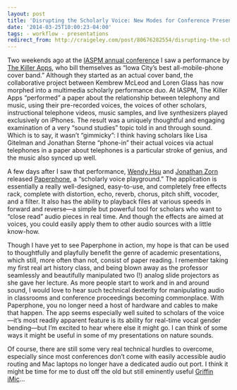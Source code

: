 ```yaml
---
layout: post 
title: 'Disrupting the Scholarly Voice: New Modes for Conference Presentation' 
date: '2014-03-25T10:00:23-04:00' 
tags: - workflow - presentations 
redirect_from: http://craigeley.com/post/80676282554/disrupting-the-scholarly-voice-new-modes-for 
---
```


Two weekends ago at the [IASPM annual conference](http://iaspm-us.net/conferences/) I saw a performance by [The Killer Apps](http://kembrew.com/the-killer-apps/), who bill themselves as “Iowa City’s best all-mobile-phone cover band.” Although they started as an actual cover band, the collaborative project between Kembrew McLeod and Loren Glass has now morphed into a multimedia scholarly performance duo. At IASPM, The Killer Apps “performed” a paper about the relationship between telephony and music, using their pre-recorded voices, the voices of other scholars, instructional telephone videos, music samples, and live synthesizers played exclusively on iPhones. The result was a uniquely thoughtful and engaging examination of a very “sound studies” topic told in and through sound. Which is to say, it wasn’t “gimmicky”: I think having scholars like Lisa Gitelman and Jonathan Sterne “phone-in” their actual voices via actual telephones in a paper about telephones is a particular stroke of genius, and the music also synced up well.

A few days after I saw that performance, [Wendy Hsu](http://beingwendyhsu.info/) and [Jonathan Zorn](http://jonathanzorn.net/) released [Paperphone](http://www.beingwendyhsu.info/paperphone/), a “scholarly voice playground.” The application is essentially a really well-designed, easy-to-use, and completely free effects rack, complete with distortion, echo, reverb, chorus, pitch shift, vocoder, and a filter. It also has the ability to playback files at various speeds in forward and reverse—a simple but powerful tool for scholars who want to “close read” audio pieces in real time. And though the effects are aimed at voices, you could easily apply them to other audio sources with a little know-how.

Though I have yet to see Paperphone in action, my hope is that can be used to thoughtfully and playfully benefit the genre of academic presentations, which still, more often than not, consist of paper reading. I remember taking my first real art history class, and being blown away as the professor seamlessly and beautifully manipulated two (!) analog slide projectors as she gave her lecture. As more people start to work and in and around sound, I would love to hear such technical dexterity for manipulating audio in classrooms and conference proceedings becoming commonplace. With Paperphone, you no longer need a host of hardware and cables to make that happen. The app seems especially well suited to scholars of the voice—it’s most readily apparent feature is its ability for real-time vocal gender bending—but I’m excited to hear where else it might go. I can think of some ways it might be useful in some of my presentations on nature sounds.

Of course, there are still some very real technical hurdles to overcome, especially since most conferences don’t come with easily accessible audio routing and Mac laptops no longer have a dedicated audio out port. I think it might be time for me to dust off the old but still eminently useful [Griffin iMic](http://www.amazon.com/Griffin-Technology-7725-IUAI-Discontinued-Manufacturer/dp/B003Y5D776ef=sr_1_1?ie=UTF8&qid=1395666125&sr=8-1&keywords=griffin+imic)…

